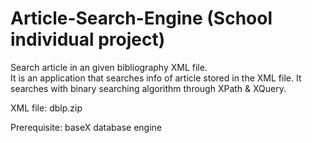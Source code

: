 # Article-Search-Engine (School individual project)
Search article in an given bibliography XML file.\
It is an application that searches info of article stored in the XML file. It searches with binary searching algorithm through XPath & XQuery.

XML file: dblp.zip

Prerequisite: baseX database engine
